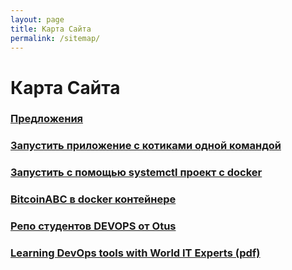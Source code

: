 ```yaml
---
layout: page
title: Карта Сайта
permalink: /sitemap/
---
```


# Карта Сайта

### [Предложения](/suggestions/)

### [Запустить приложение с котиками одной командой](/voting-game/)

### [Запустить с помощью systemctl проект с docker](https://bitbucket.org/sysadm-ru/sysadm.ru/src/master/README.md)

### [BitcoinABC в docker контейнере](https://github.com/Bitcoin-ABC/bitcoinabc.org)

### [Репо студентов DEVOPS от Otus](/otus-devops-repos/)

### [Learning DevOps tools with World IT Experts (pdf)](/files/learn-devops.pdf)
